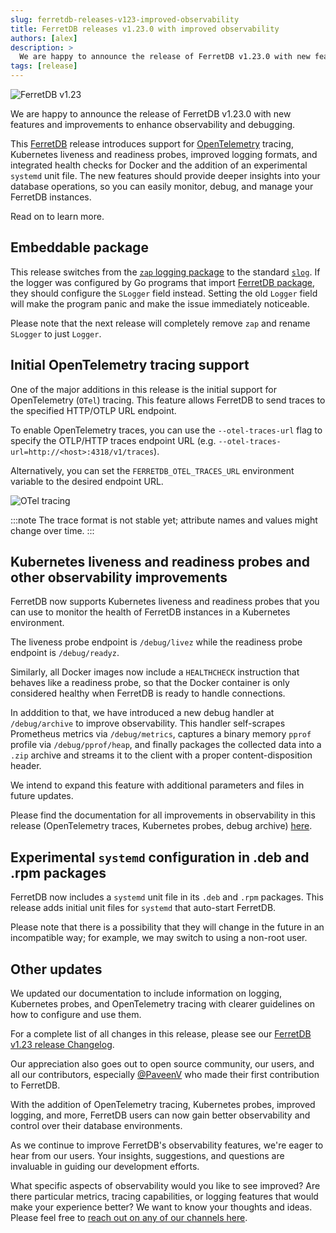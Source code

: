 ```yaml
---
slug: ferretdb-releases-v123-improved-observability
title: FerretDB releases v1.23.0 with improved observability
authors: [alex]
description: >
  We are happy to announce the release of FerretDB v1.23.0 with new features and improvements to enhance observability and debugging.
tags: [release]
---
```


![FerretDB v1.23](/img/blog/ferretdb-v1.23.0.jpg)

We are happy to announce the release of FerretDB v1.23.0 with new features and improvements to enhance observability and debugging.

<!--truncate-->

This [FerretDB](https://www.ferretdb.com/) release introduces support for [OpenTelemetry](https://opentelemetry.io/) tracing, Kubernetes liveness and readiness probes, improved logging formats, and integrated health checks for Docker and the addition of an experimental `systemd` unit file.
The new features should provide deeper insights into your database operations, so you can easily monitor, debug, and manage your FerretDB instances.

Read on to learn more.

## Embeddable package

This release switches from the [`zap` logging package](https://github.com/uber-go/zap) to the standard [`slog`](https://pkg.go.dev/log/slog).
If the logger was configured by Go programs that import [FerretDB package](https://pkg.go.dev/github.com/FerretDB/FerretDB/ferretdb), they should configure the `SLogger` field instead.
Setting the old `Logger` field will make the program panic and make the issue immediately noticeable.

Please note that the next release will completely remove `zap` and rename `SLogger` to just `Logger`.

## Initial OpenTelemetry tracing support

One of the major additions in this release is the initial support for OpenTelemetry (`OTel`) tracing.
This feature allows FerretDB to send traces to the specified HTTP/OTLP URL endpoint.

To enable OpenTelemetry traces, you can use the `--otel-traces-url` flag to specify the OTLP/HTTP traces endpoint URL (e.g. `--otel-traces-url=http://<host>:4318/v1/traces`).

Alternatively, you can set the `FERRETDB_OTEL_TRACES_URL` environment variable to the desired endpoint URL.

![OTel tracing](/img/blog/otel-tracing.png)

:::note
The trace format is not stable yet; attribute names and values might change over time.
:::

## Kubernetes liveness and readiness probes and other observability improvements

FerretDB now supports Kubernetes liveness and readiness probes that you can use to monitor the health of FerretDB instances in a Kubernetes environment.

The liveness probe endpoint is `/debug/livez` while the readiness probe endpoint is `/debug/readyz`.

Similarly, all Docker images now include a `HEALTHCHECK` instruction that behaves like a readiness probe, so that the Docker container is only considered healthy when FerretDB is ready to handle connections.

In adddition to that, we have introduced a new debug handler at `/debug/archive` to improve observability.
This handler self-scrapes Prometheus metrics via `/debug/metrics`, captures a binary memory `pprof` profile via `/debug/pprof/heap`, and finally packages the collected data into a `.zip` archive and streams it to the client with a proper content-disposition header.

We intend to expand this feature with additional parameters and files in future updates.

Please find the documentation for all improvements in observability in this release (OpenTelemetry traces, Kubernetes probes, debug archive) [here](https://docs.ferretdb.io/configuration/observability/).

## Experimental `systemd` configuration in .deb and .rpm packages

FerretDB now includes a `systemd` unit file in its `.deb` and `.rpm` packages.
This release adds initial unit files for `systemd` that auto-start FerretDB.

Please note that there is a possibility that they will change in the future in an incompatible way; for example, we may switch to using a non-root user.

## Other updates

We updated our documentation to include information on logging, Kubernetes probes, and OpenTelemetry tracing with clearer guidelines on how to configure and use them.

For a complete list of all changes in this release, please see our [FerretDB v1.23 release Changelog](https://github.com/FerretDB/FerretDB/releases/tag/v1.23.0).

Our appreciation also goes out to open source community, our users, and all our contributors, especially [@PaveenV](https://github.com/PaveenV) who made their first contribution to FerretDB.

With the addition of OpenTelemetry tracing, Kubernetes probes, improved logging, and more, FerretDB users can now gain better observability and control over their database environments.

As we continue to improve FerretDB's observability features, we're eager to hear from our users.
Your insights, suggestions, and questions are invaluable in guiding our development efforts.

What specific aspects of observability would you like to see improved?
Are there particular metrics, tracing capabilities, or logging features that would make your experience better?
We want to know your thoughts and ideas.
Please feel free to [reach out on any of our channels here](https://docs.ferretdb.io/#community).
